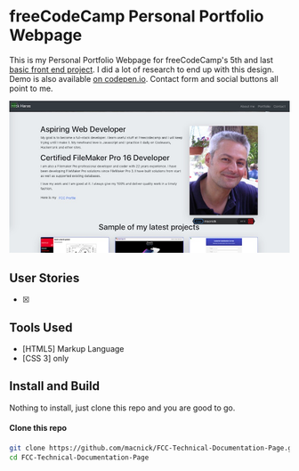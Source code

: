 # freeCodeCamp Personal Portfolio Webpage

This is my Personal Portfolio Webpage for freeCodeCamp's 5th and last [basic front end project](https://learn.freecodecamp.org/responsive-web-design/responsive-web-design-projects/build-a-personal-portfolio-webpage). I did a lot of research to end up with this design. Demo is also available [on codepen.io](https://codepen.io/macnick/full/bQMOBo). Contact form and social buttons all point to me.

![Personal Portfolio Webpage](/Screenshot.jpg)

## User Stories

- [x]

## Tools Used

- [HTML5] Markup Language
- [CSS 3] only

## Install and Build

Nothing to install, just clone this repo and you are good to go.

#### Clone this repo

```bash
git clone https://github.com/macnick/FCC-Technical-Documentation-Page.git
cd FCC-Technical-Documentation-Page
```
